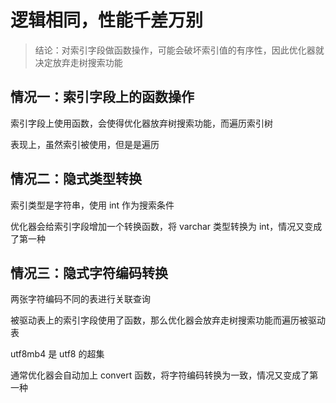 # 逻辑相同，性能千差万别

> 结论：对索引字段做函数操作，可能会破坏索引值的有序性，因此优化器就决定放弃走树搜索功能

## 情况一：索引字段上的函数操作

索引字段上使用函数，会使得优化器放弃树搜索功能，而遍历索引树  

表现上，虽然索引被使用，但是是遍历

## 情况二：隐式类型转换

索引类型是字符串，使用 int 作为搜索条件  

优化器会给索引字段增加一个转换函数，将 varchar 类型转换为 int，情况又变成了第一种 

## 情况三：隐式字符编码转换

两张字符编码不同的表进行关联查询  

被驱动表上的索引字段使用了函数，那么优化器会放弃走树搜索功能而遍历被驱动表  

utf8mb4 是 utf8 的超集  

通常优化器会自动加上 convert 函数，将字符编码转换为一致，情况又变成了第一种